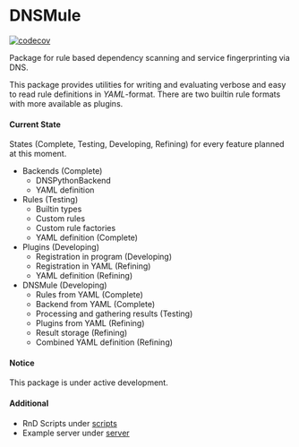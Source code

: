 # DNSMule

[![codecov](https://codecov.io/gh/joniumGit/dnsmule/branch/master/graph/badge.svg?token=54DPREJIFU)](https://codecov.io/gh/joniumGit/dnsmule)

Package for rule based dependency scanning and service fingerprinting via DNS.

This package provides utilities for writing and evaluating verbose and easy to read rule definitions in _YAML_-format.
There are two builtin rule formats with more available as plugins.

#### Current State

States (Complete, Testing, Developing, Refining) for every feature planned at this moment.

- Backends (Complete)
    - DNSPythonBackend
    - YAML definition
- Rules (Testing)
    - Builtin types
    - Custom rules
    - Custom rule factories
    - YAML definition (Complete)
- Plugins (Developing)
    - Registration in program (Developing)
    - Registration in YAML (Refining)
    - YAML definition (Refining)
- DNSMule (Developing)
    - Rules from YAML (Complete)
    - Backend from YAML (Complete)
    - Processing and gathering results (Testing)
    - Plugins from YAML (Refining)
    - Result storage (Refining)
    - Combined YAML definition (Refining)

#### Notice

This package is under active development.

#### Additional

- RnD Scripts under [scripts](scripts)
- Example server under [server](server) 